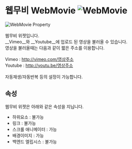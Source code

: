 # 웹무비 WebMovie ![WebMovie](/../img/widget-webmovie.png)<br />
![WebMovie Property](/img/property-webmovie.png)<br /><br />
웹무비 위젯입니다.<br />
__Vimeo__와 __Youtube__에 업로드 된 영상을 불러올 수 있습니다.<br />
영상을 불러올때는 다음과 같이 짧은 주소를 이용합니다.<br /><br />
Vimeo : http://vimeo.com/영상주소<br />
Youtube : http://youtu.be/영상주소<br /><br />
자동재생/자동반복 등의 설정이 가능합니다. <br />

## 속성
웹무비 위젯은 아래와 같은 속성을 지닙니다.

* 하위요소 : 불가능
* 링크 : 불가능
* 스크롤 애니메이터 : 가능
* 배경이미지 : 가능
* 백엔드 엘립시스 : 불가능
<br />

